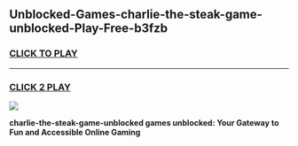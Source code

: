 
## Unblocked-Games-charlie-the-steak-game-unblocked-Play-Free-b3fzb
<h3>
<a href="https://premium76.site?title=charlie-the-steak-game-unblocked&ref=21A">CLICK TO PLAY</a></h3>
<hr>

<h3>
<a href="https://premium76.site?title=charlie-the-steak-game-unblocked&ref=21A">CLICK 2 PLAY</a>
  
</h3>

<a href="https://premium76.site?title=charlie-the-steak-game-unblocked&ref=21A"><img src="https://clearcache.store/games.png"></a>


**charlie-the-steak-game-unblocked games unblocked: Your Gateway to Fun and Accessible Online Gaming**
